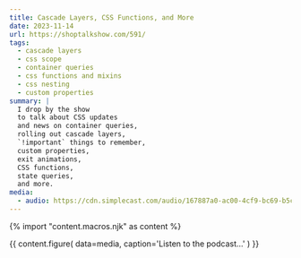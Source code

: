 ```yaml
---
title: Cascade Layers, CSS Functions, and More
date: 2023-11-14
url: https://shoptalkshow.com/591/
tags:
  - cascade layers
  - css scope
  - container queries
  - css functions and mixins
  - css nesting
  - custom properties
summary: |
  I drop by the show
  to talk about CSS updates
  and news on container queries,
  rolling out cascade layers,
  `!important` things to remember,
  custom properties,
  exit animations,
  CSS functions,
  state queries,
  and more.
media:
  - audio: https://cdn.simplecast.com/audio/167887a0-ac00-4cf9-bc69-b5ca845997db/episodes/02c9a71e-21e8-4ee9-b0ca-b2d8f6ebf030/audio/9f538fb5-34bf-49fe-9616-1874a2e488f1/default_tc.mp3
---
```

{% import "content.macros.njk" as content %}

{{ content.figure(
  data=media,
  caption='Listen to the podcast…'
) }}
